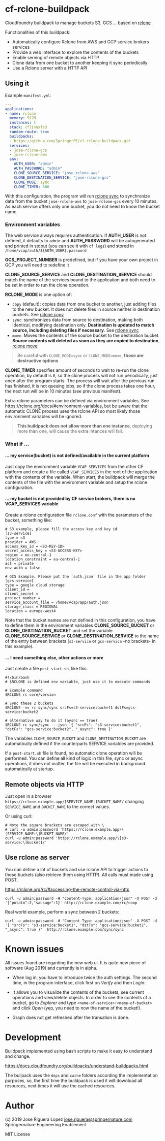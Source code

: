 # cf-rclone-buildpack

Cloudfoundry buildpack to manage buckets S3, GCS ... based on [rclone](https://rclone.org/)

Functionalities of this buildpack:

* Automatically configure Rclone from AWS and GCP service brokers services
* Provide a web interface to explore the contents of the buckets
* Enable serving of remote objects via HTTP
* Clone data from one bucket to another keeping it sync periodically
* Use a Rclone server with a HTTP API


## Using it

Example `manifest.yml`: 

```manifest.yml
---
applications:
- name: rclone
  memory: 512M
  instances: 1
  stack: cflinuxfs3
  random-route: true
  buildpacks:
  - https://github.com/SpringerPE/cf-rclone-buildpack.git
  services:
  - jose-rclone-gcs
  - jose-rclone-aws
  env:
    AUTH_USER: "admin"
    AUTH_PASSWORD: "admin"
    CLONE_SOURCE_SERVICE: "jose-rclone-aws"
    CLONE_DESTINATION_SERVICE: "jose-rclone-gcs"
    CLONE_MODE: sync
    CLONE_TIMER: 600
```

With this configuration, the program will run [rclone sync](https://rclone.org/commands/rclone_sync/)
to synchronize data from the bucket `jose-rclone-aws` to `jose-rclone-gcs`
every 10 minutes. As each service offers only one bucket, you do not need to
know the bucket name.


### Environment variables

The web service always requires authentication. If **AUTH_USER** is not defined,
it defaults to `admin` and **AUTH_PASSWORD** will be autogenerated and printed
in stdout (you can see it with `cf logs`) and stored in
`/home/vcap/auth/${AUTH_USER}.password`

**GCS_PROJECT_NUMBER** is predefined, but if you have your own project in GCP you will need to redefine it

**CLONE_SOURCE_SERVICE** and **CLONE_DESTINATION_SERVICE** should match the
name of the services bound to the application and both need to be set in
order to run the clone operation.

**RCLONE_MODE** is one option of:
* `copy` (default): copies data from one bucket to another, just adding files to the new bucket. It does not delete files in source neither in destination buckets. See [rclone copy](https://rclone.org/commands/rclone_copy/)
* `sync`: synchronizes data from source to destination, making both identical, modifying destination only. **Destination is updated to match source, including deleting files if necessary**. See [rclone sync](https://rclone.org/commands/rclone_sync/)
* `move`: Moves the contents of the source bucket to the destination bucket. **Source contents will deleted as soon as they are copied to destination**, [rclone move](https://rclone.org/commands/rclone_move/)

> Be careful with `CLONE_MODE=sync` or `CLONE_MODE=move`, **those are destructive options**


**CLONE_TIMER** specifies amount of seconds to wait to re-run the clone
operation, by default is `0`, so the clone process will not run periodically,
just once after the program starts. The process will wait after the previous
run has finished, it is not queuing jobs, so if the clone process takes
one hour, the next run will be in 10 minutes (see previous manifest).

Extra rclone parameters can be defined via environment variables.
See https://rclone.org/docs/#environment-variables, but be aware that the 
automatic CLONE process uses the rclone API so most likely those environment
variables will be ignored.

> **This buildpack does not allow more than one instance**, deploying more
> than one, will cause the extra intances will fail.


### What if ...

#### ... my service(bucket) is not defined/available in the current platform

Just copy the environment variable `VCAP_SERVICES` from the other CF platform
and create a file called `VCAP_SERVICES` in the root of the application with
the contents of the variable. When start, the buildpack will merge the contents
of the file with the environment variable and setup the rclone configuration.


#### ... my bucket is not provided by CF service brokers, there is no VCAP_SERVICES variable

Create a rclone configuration file `rclone.conf` with the parameters of the
bucket, something like:

```
# S3 example, please fill the access key and key id
[s3-service]
type = s3
provider = AWS
access_key_id = <S3-KEY-ID>
secret_access_key = <S3-ACCESS-KEY>
region = eu-central-1
location_constraint = eu-central-1
acl = private
env_auth = false

# GCS Example. Please put the `auth.json` file in the app folder
[gcs-service]
type = google cloud storage
client_id =
client_secret =
project_number =
service_account_file = /home/vcap/app/auth.json
storage_class = REGIONAL
location = europe-west4
```

Note that the bucket names are not defined in this configuration, you
have to define them in the environment variables **CLONE_SOURCE_BUCKET** or
**CLONE_DESTINATION_BUCKET** and set the variable **CLONE_SOURCE_SERVICE**
or **CLONE_DESTINATION_SERVICE** to the name of the entry between brackets
(`s3-service` or `gcs-service` -no brackets- in this example).


#### ... I need something else, other actions or more

Just create a file `post-start.sh`, like this:
```
#!/bin/bash
# $RCLONE is defined env variable, just use it to execute commands

# Example command
$RCLONE rc core/version

# Sync these 2 buckets
$RCLONE -vv rc sync/sync srcFs=s3-service:bucket1 dstFs=gcs-service:bucket2

# alternative way to do it (aysnc == true)
$RCLONE rc sync/sync  --json '{ "srcFs": "s3-service:bucket1", "dstFs": "gcs-service:bucket2", "_async": true }'
```

The variables `CLONE_SOURCE_BUCKET` and `CLONE_DESTINATION_BUCKET` are 
automatically defined if the counterparts SERVICE variables are provided.

If a `post-start.sh` file is found, no automatic clone operation will be performed.
You can define all kind of logic in this file, sync or async operations, it
does not matter, the file will be executed in background automatically at
startup.


## Remote objects via HTTP

Just open in a browser `https://rclone.example.app/[SERVICE_NAME:]BUCKET_NAME/`
changing `SERVICE_NAME` and `BUCKET_NAME` to the correct values.

Or using curl:

```
# Note the square brackets are escaped with \
# curl -u admin:password 'https://rclone.example.app/\[SERVICE_NAME:\]BUCKET_NAME/'
curl -u admin:password 'https://rclone.example.app/\[s3-service:\]bucket1/'
```

## Use rclone as server

You can define a lot of buckets and use rclone API to trigger actions to those
buckets (also retrieve them using HTTP). All calls must made using POST.

https://rclone.org/rc/#accessing-the-remote-control-via-http

```
curl -u admin:password -H "Content-Type: application/json" -X POST -d '{"potato":2,"sausage":1}' http://rclone.example.com/rc/noop
```

Real world example, perform a sync between 2 buckets:

```
curl -u admin:password -H "Content-Type: application/json" -X POST -d '{ "srcFs": "s3-service:bucket1", "dstFs": "gcs-service:bucket2", "_async": true }'  http://rclone.example.com/sync/sync
```

# Known issues

All issues found are regarding the new web ui. It is quite new piece of software
(Aug 2019) and currently is in alpha.


* When log in, you have to introduce twice the auth settings. The second time,
in the program interface, click first on *Verify* and then *Login*.

* It allows you to visualize the contents of the buckets, see current 
operations and view/delete objects. In order to see the contents of a bucket,
go to *Explorer* and type `<name-of-service>:<name-of-bucket>` and click *Open*
(yep, you need to now the name of the bucket!).

* Graph does not get refreshed after the transation is done.


# Development

Buildpack implemented using bash scripts to make it easy to understand and change.

https://docs.cloudfoundry.org/buildpacks/understand-buildpacks.html

The builpack uses the `deps` and `cache` folders according the implementation purposes,
so, the first time the buildpack is used it will download all resources, next times 
it will use the cached resources.


# Author

(c) 2019 Jose Riguera Lopez  <jose.riguera@springernature.com>
Springernature Engineering Enablement

MIT License
